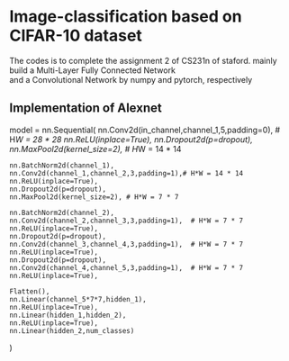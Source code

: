 # Image-classification based on CIFAR-10 dataset
The codes is to complete the assignment 2 of CS231n of staford.
mainly build a Multi-Layer Fully Connected Network  
and a Convolutional Network by numpy and pytorch, respectively
## Implementation of Alexnet
model = nn.Sequential(
    nn.Conv2d(in_channel,channel_1,5,padding=0), # H*W = 28 * 28
    nn.ReLU(inplace=True),
    nn.Dropout2d(p=dropout),
    nn.MaxPool2d(kernel_size=2), # H*W = 14 * 14
    
    nn.BatchNorm2d(channel_1),
    nn.Conv2d(channel_1,channel_2,3,padding=1),# H*W = 14 * 14
    nn.ReLU(inplace=True),
    nn.Dropout2d(p=dropout),
    nn.MaxPool2d(kernel_size=2), # H*W = 7 * 7
    
    nn.BatchNorm2d(channel_2),
    nn.Conv2d(channel_2,channel_3,3,padding=1),  # H*W = 7 * 7
    nn.ReLU(inplace=True),
    nn.Dropout2d(p=dropout),
    nn.Conv2d(channel_3,channel_4,3,padding=1),  # H*W = 7 * 7
    nn.ReLU(inplace=True),
    nn.Dropout2d(p=dropout),
    nn.Conv2d(channel_4,channel_5,3,padding=1),  # H*W = 7 * 7
    nn.ReLU(inplace=True),
    
    Flatten(),
    nn.Linear(channel_5*7*7,hidden_1),
    nn.ReLU(inplace=True),
    nn.Linear(hidden_1,hidden_2),
    nn.ReLU(inplace=True),
    nn.Linear(hidden_2,num_classes) 
)
